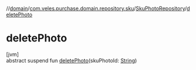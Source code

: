 //[domain](../../../index.md)/[com.veles.purchase.domain.repository.sku](../index.md)/[SkuPhotoRepository](index.md)/[deletePhoto](delete-photo.md)

# deletePhoto

[jvm]\
abstract suspend fun [deletePhoto](delete-photo.md)(skuPhotoId: [String](https://kotlinlang.org/api/latest/jvm/stdlib/kotlin/-string/index.html))
